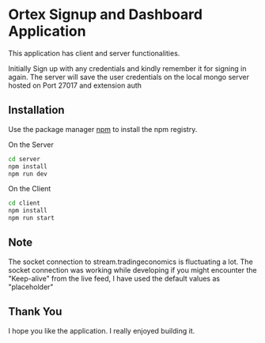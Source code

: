 # Ortex Signup and Dashboard Application

This application has client and server functionalities.

Initially Sign up with any credentials and kindly remember it for signing in again. The server will save the user credentials on the local mongo server hosted on Port 27017 and extension auth

## Installation

Use the package manager [npm](https://docs.npmjs.com/downloading-and-installing-node-js-and-npm) to install the npm registry.

On the Server

```bash
cd server
npm install
npm run dev
```

On the Client

```bash
cd client
npm install
npm run start
```

## Note

The socket connection to stream.tradingeconomics is fluctuating a lot. The socket connection was working while developing if you might encounter the "Keep-alive" from
the live feed, I have used the default values as "placeholder"

## Thank You

I hope you like the application. I really enjoyed building it.
